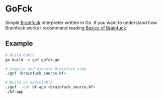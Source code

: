 # GoFck

Simple [Brainfuck](https://en.wikipedia.org/wiki/Brainfuck) interpreter written
in Go. If you want to understand how Brainfuck works I recommend reading
[Basics of Brainfuck](https://gist.github.com/roachhd/dce54bec8ba55fb17d3a).

## Example

```sh
# Build GoFck
go build -o gof gofck.go

# Compile and execute Brainfuck code
./gof <brainfuck_source.bf>

# Build an executable
./gof --out bf-app <brainfuck_source.bf>
./bf-app
```

